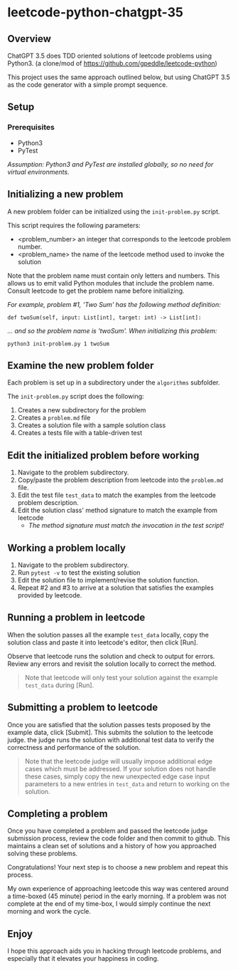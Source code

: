# leetcode-python-chatgpt-35

## Overview

ChatGPT 3.5 does TDD oriented solutions of leetcode problems using Python3.
(a clone/mod of https://github.com/gpeddle/leetcode-python)

This project uses the same approach outlined below, but using ChatGPT 3.5 as the code generator with a simple prompt sequence.

## Setup

### Prerequisites

- Python3
- PyTest

*Assumption: Python3 and PyTest are installed globally, so no need for virtual environments.*  

## Initializing a new problem

A new problem folder can be initialized using the `init-problem.py` script.

This script requires the following parameters:

- <problem_number> an integer that corresponds to the leetcode problem number.
- <problem_name> the name of the leetcode method used to invoke the solution

Note that the problem name must contain only letters and numbers. This allows us to emit valid Python modules that include the problem name. Consult leetcode to get the problem name before initializing.

*For example, problem #1, 'Two Sum' has the following method definition:*

`def twoSum(self, input: List[int], target: int) -> List[int]:`

*... and so the problem name is 'twoSum'. When initializing this problem:*

`python3 init-problem.py 1 twoSum`

## Examine the new problem folder
Each problem is set up in a subdirectory under the `algorithms` subfolder.

The `init-problem.py` script does the following:

1. Creates a new subdirectory for the problem
2. Creates a `problem.md` file 
3. Creates a solution file with a sample solution class
4. Creates a tests file with a table-driven test

## Edit the initialized problem before working

1. Navigate to the problem subdirectory.
2. Copy/paste the problem description from leetcode into the `problem.md` file.
3. Edit the test file `test_data` to match the examples from the leetcode problem description.
4. Edit the solution class' method signature to match the example from leetcode
    - *The method signature must match the invocation in the test script!*

## Working a problem locally

1. Navigate to the problem subdirectory.
2. Run `pytest -v` to test the existing solution
3. Edit the solution file to implement/revise the solution function.
4. Repeat #2 and #3 to arrive at a solution that satisfies the examples provided by leetcode.

## Running a problem in leetcode

When the solution passes all the example `test_data` locally, copy the solution class and paste it into leetcode's editor, then click [Run].

Observe that leetcode runs the solution and check to output for errors. Review any errors and revisit the solution locally to correct the method. 

> Note that leetcode will only test your solution against the example `test_data` during [Run].

## Submitting a problem to leetcode

Once you are satisfied that the solution passes tests proposed by the example data, click [Submit]. This submits the solution to the leetcode judge. the judge runs the solution with additional test data to verify the correctness and performance of the solution.

> Note that the leetcode judge will usually impose additional edge cases which must be addressed. If your solution does not handle these cases, simply copy the new unexpected edge case input parameters to a new entries in `test_data` and return to working on the solution.

## Completing a problem

Once you have completed a problem and passed the leetcode judge submission process, review the code folder and then commit to github. This maintains a clean set of solutions and a history of how you approached solving these problems.

Congratulations! Your next step is to choose a new problem and repeat this process. 

My own experience of approaching leetcode this way was centered around a time-boxed (45 minute) period in the early morning. If a problem was not complete at the end of my time-box, I would simply continue the next morning and work the cycle.

## Enjoy

I hope this approach aids you in hacking through leetcode problems, and especially that it elevates your happiness in coding.
